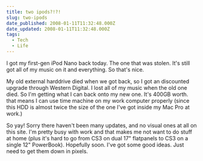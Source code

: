 ```yaml
---
title: two ipods?!?!
slug: two-ipods
date_published: 2008-01-11T11:32:48.000Z
date_updated: 2008-01-11T11:32:48.000Z
tags:
  - Tech
  - Life
---
```


I got my first-gen iPod Nano back today. The one that was stolen. It's still got all of my music on it and everything. So that's nice.

My old external harddrive died when we got back, so I got an discounted upgrade through Western Digital. I lost all of my music when the old one died. So I'm getting what I can back onto my new one. It's 400GB worth. that means I can use time machine on my work  computer properly (since this HDD is almost twice the size of the one I've got inside my Mac Pro at work.)

So yay! Sorry there haven't been many updates, and no visual ones at all on this site. I'm pretty busy with work and that makes me not want to do stuff at home (plus it's hard to go from CS3 on dual 17" flatpanels to CS3 on a single 12" PowerBook). Hopefully soon. I've got some good ideas. Just need to get them down in pixels.
